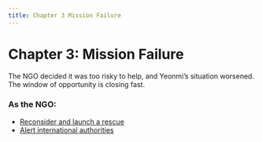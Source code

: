 ```yaml
---
title: Chapter 3 Mission Failure
---
```


# Chapter 3: Mission Failure

The NGO decided it was too risky to help, and Yeonmi’s situation worsened. The window of opportunity is closing fast.

### As the NGO:
- [Reconsider and launch a rescue](chapter3-desert)
- [Alert international authorities](chapter3-escalate)
